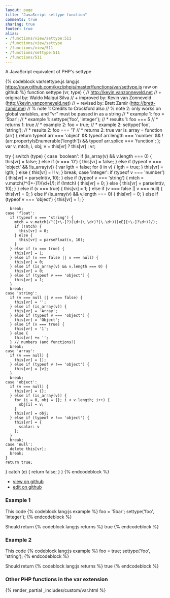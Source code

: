 ```yaml
---
layout: page
title: "JavaScript settype function"
comments: true
sharing: true
footer: true
alias:
- /functions/view/settype:511
- /functions/view/settype
- /functions/view/511
- /functions/settype:511
- /functions/511
---
```

<!-- Generated by Rakefile:build -->
A JavaScript equivalent of PHP's settype

{% codeblock var/settype.js lang:js https://raw.github.com/kvz/phpjs/master/functions/var/settype.js raw on github %}
function settype (vr, type) {
  // http://kevin.vanzonneveld.net
  // +   original by: Waldo Malqui Silva
  // +   improved by: Kevin van Zonneveld (http://kevin.vanzonneveld.net)
  // +    revised by: Brett Zamir (http://brett-zamir.me)
  // %        note 1: Credits to Crockford also
  // %        note 2: only works on global variables, and "vr" must be passed in as a string
  // *     example 1: foo = '5bar';
  // *     example 1: settype('foo', 'integer');
  // *     results 1: foo === 5
  // *     returns 1: true
  // *     example 2: foo = true;
  // *     example 2: settype('foo', 'string');
  // *     results 2: foo === '1'
  // *     returns 2: true
  var is_array = function (arr) {
    return typeof arr === 'object' && typeof arr.length === 'number' && !(arr.propertyIsEnumerable('length')) && typeof arr.splice === 'function';
  };
  var v, mtch, i, obj;
  v = this[vr] ? this[vr] : vr;

  try {
    switch (type) {
    case 'boolean':
      if (is_array(v) && v.length === 0) {
        this[vr] = false;
      } else if (v === '0') {
        this[vr] = false;
      } else if (typeof v === 'object' && !is_array(v)) {
        var lgth = false;
        for (i in v) {
          lgth = true;
        }
        this[vr] = lgth;
      } else {
        this[vr] = !! v;
      }
      break;
    case 'integer':
      if (typeof v === 'number') {
        this[vr] = parseInt(v, 10);
      } else if (typeof v === 'string') {
        mtch = v.match(/^([+\-]?)(\d+)/);
        if (!mtch) {
          this[vr] = 0;
        } else {
          this[vr] = parseInt(v, 10);
        }
      } else if (v === true) {
        this[vr] = 1;
      } else if (v === false || v === null) {
        this[vr] = 0;
      } else if (is_array(v) && v.length === 0) {
        this[vr] = 0;
      } else if (typeof v === 'object') {
        this[vr] = 1;
      }

      break;
    case 'float':
      if (typeof v === 'string') {
        mtch = v.match(/^([+\-]?)(\d+(\.\d+)?|\.\d+)([eE][+\-]?\d+)?/);
        if (!mtch) {
          this[vr] = 0;
        } else {
          this[vr] = parseFloat(v, 10);
        }
      } else if (v === true) {
        this[vr] = 1;
      } else if (v === false || v === null) {
        this[vr] = 0;
      } else if (is_array(v) && v.length === 0) {
        this[vr] = 0;
      } else if (typeof v === 'object') {
        this[vr] = 1;
      }
      break;
    case 'string':
      if (v === null || v === false) {
        this[vr] = '';
      } else if (is_array(v)) {
        this[vr] = 'Array';
      } else if (typeof v === 'object') {
        this[vr] = 'Object';
      } else if (v === true) {
        this[vr] = '1';
      } else {
        this[vr] += '';
      } // numbers (and functions?)
      break;
    case 'array':
      if (v === null) {
        this[vr] = [];
      } else if (typeof v !== 'object') {
        this[vr] = [v];
      }
      break;
    case 'object':
      if (v === null) {
        this[vr] = {};
      } else if (is_array(v)) {
        for (i = 0, obj = {}; i < v.length; i++) {
          obj[i] = v;
        }
        this[vr] = obj;
      } else if (typeof v !== 'object') {
        this[vr] = {
          scalar: v
        };
      }
      break;
    case 'null':
      delete this[vr];
      break;
    }
    return true;
  } catch (e) {
    return false;
  }
}
{% endcodeblock %}

 - [view on github](https://github.com/kvz/phpjs/blob/master/functions/var/settype.js)
 - [edit on github](https://github.com/kvz/phpjs/edit/master/functions/var/settype.js)

### Example 1
This code
{% codeblock lang:js example %}
foo = '5bar';
settype('foo', 'integer');
{% endcodeblock %}

Should return
{% codeblock lang:js returns %}
true
{% endcodeblock %}

### Example 2
This code
{% codeblock lang:js example %}
foo = true;
settype('foo', 'string');
{% endcodeblock %}

Should return
{% codeblock lang:js returns %}
true
{% endcodeblock %}


### Other PHP functions in the var extension
{% render_partial _includes/custom/var.html %}
